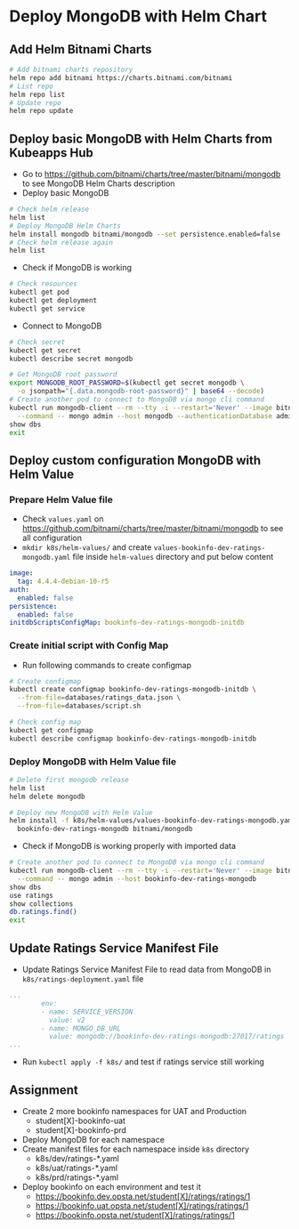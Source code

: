 # Deploy MongoDB with Helm Chart

## Add Helm Bitnami Charts

```bash
# Add bitnami charts repository
helm repo add bitnami https://charts.bitnami.com/bitnami
# List repo
helm repo list
# Update repo
helm repo update
```

## Deploy basic MongoDB with Helm Charts from Kubeapps Hub

* Go to <https://github.com/bitnami/charts/tree/master/bitnami/mongodb> to see MongoDB Helm Charts description
* Deploy basic MongoDB

```bash
# Check helm release
helm list
# Deploy MongoDB Helm Charts
helm install mongodb bitnami/mongodb --set persistence.enabled=false
# Check helm release again
helm list
```

* Check if MongoDB is working

```bash
# Check resources
kubectl get pod
kubectl get deployment
kubectl get service
```

* Connect to MongoDB

```bash
# Check secret
kubectl get secret
kubectl describe secret mongodb

# Get MongoDB root password
export MONGODB_ROOT_PASSWORD=$(kubectl get secret mongodb \
  -o jsonpath="{.data.mongodb-root-password}" | base64 --decode)
# Create another pod to connect to MongoDB via mongo cli command
kubectl run mongodb-client --rm --tty -i --restart='Never' --image bitnami/mongodb:4.4.4-debian-10-r5 \
  --command -- mongo admin --host mongodb --authenticationDatabase admin -u root -p $MONGODB_ROOT_PASSWORD
show dbs
exit
```

## Deploy custom configuration MongoDB with Helm Value

### Prepare Helm Value file

* Check `values.yaml` on <https://github.com/bitnami/charts/tree/master/bitnami/mongodb> to see all configuration
* `mkdir k8s/helm-values/` and create `values-bookinfo-dev-ratings-mongodb.yaml` file inside `helm-values` directory and put below content

```yaml
image:
  tag: 4.4.4-debian-10-r5
auth:
  enabled: false
persistence:
  enabled: false
initdbScriptsConfigMap: bookinfo-dev-ratings-mongodb-initdb
```

### Create initial script with Config Map

* Run following commands to create configmap

```bash
# Create configmap
kubectl create configmap bookinfo-dev-ratings-mongodb-initdb \
  --from-file=databases/ratings_data.json \
  --from-file=databases/script.sh

# Check config map
kubectl get configmap
kubectl describe configmap bookinfo-dev-ratings-mongodb-initdb
```

### Deploy MongoDB with Helm Value file

```bash
# Delete first mongodb release
helm list
helm delete mongodb

# Deploy new MongoDB with Helm Value
helm install -f k8s/helm-values/values-bookinfo-dev-ratings-mongodb.yaml \
  bookinfo-dev-ratings-mongodb bitnami/mongodb
```

* Check if MongoDB is working properly with imported data

```bash
# Create another pod to connect to MongoDB via mongo cli command
kubectl run mongodb-client --rm --tty -i --restart='Never' --image bitnami/mongodb:4.4.4-debian-10-r5 \
  --command -- mongo admin --host bookinfo-dev-ratings-mongodb
show dbs
use ratings
show collections
db.ratings.find()
exit
```

## Update Ratings Service Manifest File

* Update Ratings Service Manifest File to read data from MongoDB in `k8s/ratings-deployment.yaml` file

```yaml
...
        env:
        - name: SERVICE_VERSION
          value: v2
        - name: MONGO_DB_URL
          value: mongodb://bookinfo-dev-ratings-mongodb:27017/ratings
...
```

* Run `kubectl apply -f k8s/` and test if ratings service still working

## Assignment

* Create 2 more bookinfo namespaces for UAT and Production
  * student[X]-bookinfo-uat
  * student[X]-bookinfo-prd
* Deploy MongoDB for each namespace
* Create manifest files for each namespace inside `k8s` directory
  * k8s/dev/ratings-*.yaml
  * k8s/uat/ratings-*.yaml
  * k8s/prd/ratings-*.yaml
* Deploy bookinfo on each environment and test it
  * https://bookinfo.dev.opsta.net/student[X]/ratings/ratings/1
  * https://bookinfo.uat.opsta.net/student[X]/ratings/ratings/1
  * https://bookinfo.opsta.net/student[X]/ratings/ratings/1
